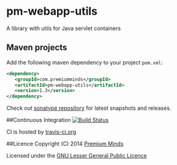 pm-webapp-utils
===============

A library with utils for Java servlet containers

## Maven projects
Add the following maven dependency to your project `pom.xml`:

```xml
<dependency>
   <groupId>com.premiumminds</groupId>
   <artifactId>pm-webapp-utils</artifactId>
   <version>1.3</version>
</dependency>
```
Check out [sonatype repository](https://oss.sonatype.org/index.html#nexus-search;quick~pm-webapp-utils) for latest snapshots and releases.

##Continuous Integration
[![Build Status](https://travis-ci.org/premium-minds/pm-webapp-utils.png?branch=master)](https://travis-ci.org/premium-minds/pm-webapp-utils)

CI is hosted by [travis-ci.org](https://travis-ci.org/)

##Licence
Copyright (C) 2014 [Premium Minds](http://www.premium-minds.com/)

Licensed under the [GNU Lesser General Public Licence](http://www.gnu.org/licenses/lgpl.html)
